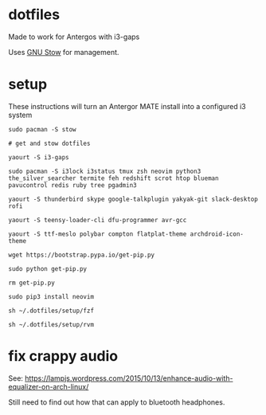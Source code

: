 # dotfiles

Made to work for Antergos with i3-gaps

Uses [GNU Stow](https://www.gnu.org/software/stow/) for management.

# setup

These instructions will turn an Antergor MATE install into a configured i3 system

`sudo pacman -S stow`

`# get and stow dotfiles`

`yaourt -S i3-gaps`

`sudo pacman -S i3lock i3status tmux zsh neovim python3 the_silver_searcher termite feh redshift scrot htop blueman pavucontrol redis ruby tree pgadmin3`

`yaourt -S thunderbird skype google-talkplugin yakyak-git slack-desktop rofi`

`yaourt -S teensy-loader-cli dfu-programmer avr-gcc`

`yaourt -S ttf-meslo polybar compton flatplat-theme archdroid-icon-theme`

`wget https://bootstrap.pypa.io/get-pip.py`

`sudo python get-pip.py`

`rm get-pip.py`

`sudo pip3 install neovim`

`sh ~/.dotfiles/setup/fzf`

`sh ~/.dotfiles/setup/rvm`

# fix crappy audio

See: https://lampjs.wordpress.com/2015/10/13/enhance-audio-with-equalizer-on-arch-linux/

Still need to find out how that can apply to bluetooth headphones.
